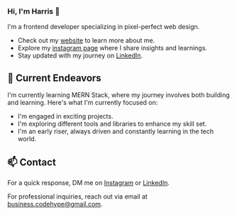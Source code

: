 ### Hi, I'm Harris 👋 

I'm a frontend developer specializing in pixel-perfect web design.
- Check out my [website](https://harisahmad.netlify.app/) to learn more about me.
- Explore my [instagram page](https://www.instagram.com/codehype_/) where I share insights and learnings.
- Stay updated with my journey on [LinkedIn](https://www.linkedin.com/in/harisahmad59).

## 🔭 Current Endeavors 

I'm currently learning MERN Stack, where my journey involves both building and learning. Here's what I'm currently focused on:

- I'm engaged in exciting projects.
- I'm exploring different tools and libraries to enhance my skill set.
- I'm an early riser, always driven and constantly learning in the tech world.

## 📫 Contact

 For a quick response, DM me on [Instagram](https://www.instagram.com/codehype_/) or [LinkedIn](https://www.linkedin.com/in/harisahmad59). 
 
 For professional inquiries, reach out via email at [business.codehype@gmail.com](mailto:business.codehype@gmail.com). 
